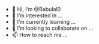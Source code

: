 - 👋 Hi, I’m @Babulal0
- 👀 I’m interested in ...
- 🌱 I’m currently learning ...
- 💞️ I’m looking to collaborate on ...
- 📫 How to reach me ...

<!---
Babulal0/Babulal0 is a ✨ special ✨ repository because its `README.md` (this file) appears on your GitHub profile.
You can click the Preview link to take a look at your changes.
---
